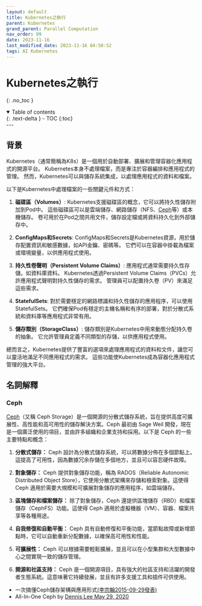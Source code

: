 ```yaml
---
layout: default
title: Kubernetes之執行
parent: Kubernetes
grand_parent: Parallel Computation
nav_order: 99
date: 2023-11-16
last_modified_date: 2023-11-16 04:50:52
tags: AI Kubernetes
---
```


# Kubernetes之執行
{: .no_toc }

<details open markdown="block">
  <summary>
    Table of contents
  </summary>
  {: .text-delta }
- TOC
{:toc}
</details>
---

## 背景


Kubernetes（通常簡稱為K8s）是一個用於自動部署、擴展和管理容器化應用程式的開源平台。 Kubernetes本身不處理檔案，而是專注於容器編排和應用程式的管理。 然而，Kubernetes可以與儲存系統集成，以處理應用程式的資料和檔案。

以下是Kubernetes中處理檔案的一些關鍵元件和方式：

1. **磁碟區（Volumes）**: Kubernetes支援磁碟區的概念，它可以將持久性儲存附加到Pod中。 這些磁碟區可以是雲端儲存、網路儲存（NFS、[Ceph](#ceph)等）或本機儲存。 卷可用於在Pod之間共用文件，儲存設定檔或將資料持久化到外部儲存中。

2. **ConfigMaps和Secrets**: ConfigMaps和Secrets是Kubernetes資源，用於儲存配置資訊和敏感數據，如API金鑰、密碼等。 它們可以在容器中掛載為檔案或環境變量，以供應用程式使用。

3. **持久性卷聲明（Persistent Volume Claims）**: 應用程式通常需要持久性存儲，如資料庫資料。 Kubernetes透過Persistent Volume Claims（PVCs）允許應用程式聲明對持久性儲存的需求。 管理員可以配置持久卷（PV）來滿足這些需求。

4. **StatefulSets**: 對於需要穩定的網路標識和持久性儲存的應用程序，可以使用StatefulSets。 它們確保Pod有穩定的主機名稱和有序的部署，對於分散式系統和資料庫等應用程式非常有用。

5. **儲存類別（StorageClass）**: 儲存類別是Kubernetes中用來動態分配持久卷的抽象。 它允許管理員定義不同類型的存儲，以供應用程式使用。

總而言之，Kubernetes提供了豐富的選項來處理應用程式的資料和文件，讓您可以靈活地滿足不同應用程式的需求。 這些功能使Kubernetes成為容器化應用程式管理的強大平台。

## 名詞解釋

### Ceph

[Ceph](https://ceph.io/en/)（又稱 Ceph Storage）是一個開源的分散式儲存系統，旨在提供高度可擴展性、高性能和高可用性的儲存解決方案。Ceph 最初由 Sage Weil 開發，現在是一個廣泛使用的項目，並由許多組織和企業支持和採用。以下是 Ceph 的一些主要特點和概念：

1. **分散式儲存：** Ceph 設計為分散式儲存系統，可以將數據分佈在多個節點上。這提高了可用性，因為數據冗余存儲在多個地方，並且可以容忍硬件故障。

2. **對象儲存：** Ceph 提供對象儲存功能，稱為 RADOS（Reliable Autonomic Distributed Object Store），它使用分散式架構來存儲和檢索對象。這使得 Ceph 適用於需要大規模和可擴展對象儲存的應用程序，如雲端儲存。

3. **區塊儲存和檔案儲存：** 除了對象儲存，Ceph 還提供區塊儲存（RBD）和檔案儲存（CephFS）功能。這使得 Ceph 適用於虛擬機器（VM）、容器、檔案共享等各種用途。

4. **自我修復和自動平衡：** Ceph 具有自動修復和平衡功能，當節點故障或新增節點時，它可以自動重新分配數據，以確保高可用性和性能。

5. **可擴展性：** Ceph 可以根據需要輕鬆擴展，並且可以在小型集群和大型數據中心之間實現一致的儲存管理。

6. **開源和社區支持：** Ceph 是一個開源項目，具有強大的社區支持和活躍的開發者生態系統。這意味著它持續發展，並且有許多支援工具和插件可供使用。

- 一次搞懂Ceph儲存架構與應用形式[(李宗翰2015-09-29發表)](https://www.ithome.com.tw/tech/98860)
- All-In-One Ceph by [Dennis Lee May 29, 2020](https://medium.com/@dennislee22/all-in-one-ceph-2552f336420e)
